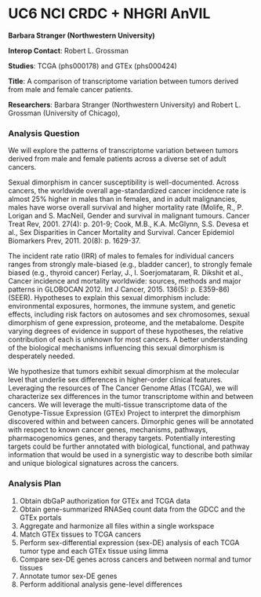 # UC6 NCI CRDC + NHGRI AnVIL
**Barbara Stranger (Northwestern University)**

**Interop Contact**: Robert L. Grossman

**Studies**: TCGA (phs000178) and GTEx (phs000424)

**Title**: A comparison of transcriptome variation between tumors derived from male and female cancer patients.

**Researchers**: Barbara Stranger (Northwestern University) and Robert L. Grossman (University of Chicago),

### Analysis Question

We will explore the patterns of transcriptome variation between tumors derived from male and female patients across a diverse set of adult cancers.
 
 Sexual dimorphism in cancer susceptibility is well-documented. Across cancers, the worldwide overall age-standardized cancer incidence rate is almost 25% higher in males than in females, and in adult malignancies, males have worse overall survival and higher mortality rate (Molife, R., P. Lorigan and S. MacNeil, Gender and survival in malignant tumours. Cancer Treat Rev, 2001. 27(4): p. 201-9; Cook, M.B., K.A. McGlynn, S.S. Devesa et al., Sex Disparities in Cancer Mortality and Survival. Cancer Epidemiol Biomarkers Prev, 2011. 20(8): p. 1629-37.
  
 The incident rate ratio (IRR) of males to females for individual cancers ranges from strongly male-biased (e.g., bladder cancer), to strongly female biased (e.g., thyroid cancer) Ferlay, J., I. Soerjomataram, R. Dikshit et al., Cancer incidence and mortality worldwide: sources, methods and major patterns in GLOBOCAN 2012. Int J Cancer, 2015. 136(5): p. E359-86) (SEER). Hypotheses to explain this sexual dimorphism include: environmental exposures, hormones, the immune system, and genetic effects, including risk factors on autosomes and sex chromosomes, sexual dimorphism of gene expression, proteome, and the metabalome. Despite varying degrees of evidence in support of these hypotheses, the relative contribution of each is unknown for most cancers. A better understanding of the biological mechanisms influencing this sexual dimorphism is desperately needed.

We hypothesize that tumors exhibit sexual dimorphism at the molecular level that underlie sex differences in higher-order clinical features. Leveraging the resources of The Cancer Genome Atlas (TCGA), we will characterize sex differences in the tumor transcriptome within and between cancers. We will leverage the multi-tissue transcriptome data of the Genotype-Tissue Expression (GTEx) Project to interpret the dimorphism discovered within and between cancers. Dimorphic genes will be annotated with respect to known cancer genes, mechanisms, pathways, pharmacogenomics genes, and therapy targets. Potentially interesting targets could be further annotated with biological, functional, and pathway information that would be used in a synergistic way to describe both similar and unique biological signatures across the cancers.

### Analysis Plan

1. Obtain dbGaP authorization for GTEx and TCGA data
1. Obtain gene-summarized RNASeq count data from the GDCC and the GTEx portals
1. Aggregate and harmonize all files within a single workspace
1. Match GTEx tissues to TCGA cancers
1. Perform sex-differential expression (sex-DE) analysis of each TCGA tumor type and each GTEx tissue using limma
1. Compare sex-DE genes across cancers and between normal and tumor tissues
1. Annotate tumor sex-DE genes
1. Perform additional analysis gene-level differences
